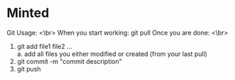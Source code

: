 # Minted

Git Usage: <\br>
When you start working: git pull
Once you are done: <\br>
1) git add file1 file2 ... </br>
  a. add all files you either modified or created (from your last pull)
2) git commit -m "commit description" 
3) git push
